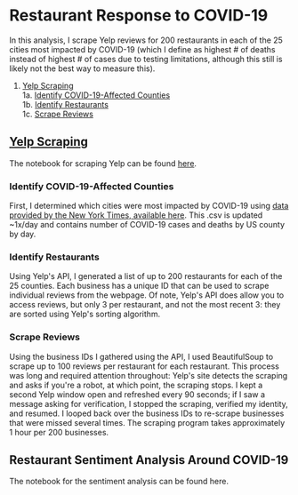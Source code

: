 # Restaurant Response to COVID-19
In this analysis, I scrape Yelp reviews for 200 restaurants in each of the 25 cities most impacted by COVID-19 (which I define as highest # of deaths instead of highest # of cases due to testing limitations, although this still is likely not the best way to measure this).

1. [Yelp Scraping](#Yelp-Scraping)  
    1a. [Identify COVID-19-Affected Counties](#Identify-COVID-19-Affected-Counties)  
    1b. [Identify Restaurants](#Identify-Restaurants)  
    1c. [Scrape Reviews](#Scrape-Reviews)  

## [Yelp Scraping](yelp-scraping.ipynb)
The notebook for scraping Yelp can be found [here](yelp-scraping.ipynb). 

### Identify COVID-19-Affected Counties
First, I determined which cities were most impacted by COVID-19 using [data provided by the New York Times, available here](https://raw.githubusercontent.com/nytimes/covid-19-data/master/us-counties.csv). This .csv is updated ~1x/day and contains number of COVID-19 cases and deaths by US county by day.

### Identify Restaurants
Using Yelp's API, I generated a list of up to 200 restaurants for each of the 25 counties. Each business has a unique ID that can be used to scrape individual reviews from the webpage. Of note, Yelp's API does allow you to access reviews, but only 3 per restaurant, and not the most recent 3: they are sorted using Yelp's sorting algorithm.

### Scrape Reviews
Using the business IDs I gathered using the API, I used BeautifulSoup to scrape up to 100 reviews per restaurant for each restaurant. This process was long and required attention throughout: Yelp's site detects the scraping and asks if you're a robot, at which point, the scraping stops. I kept a second Yelp window open and refreshed every 90 seconds; if I saw a message asking for verification, I stopped the scraping, verified my identity, and resumed. I looped back over the business IDs to re-scrape businesses that were missed several times. The scraping program takes approximately 1 hour per 200 businesses.

## Restaurant Sentiment Analysis Around COVID-19
The notebook for the sentiment analysis can be found here.


